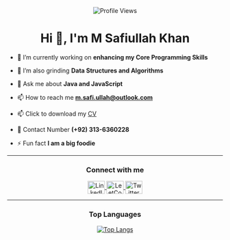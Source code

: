 <div align="center">
  <img src="https://komarev.com/ghpvc/?username=safi-io" alt="Profile Views" />
</div>

<h1 align="center">Hi 👋, I'm M Safiullah Khan</h1>

- 🔭 I’m currently working on **enhancing my Core Programming Skills**

- 🌱 I’m also grinding **Data Structures and Algorithms**

- 💬 Ask me about **Java and JavaScript**

- 📫 How to reach me **m.safi.ullah@outlook.com**

- 📫 Click to download my <a href="https://drive.google.com/file/d/17dUl4ss582BO-6Q981iAurmMzg-USodc/view?usp=sharing" target="_blank">CV</a>

- 👋 Contact Number **(+92) 313-6360228**

- ⚡ Fun fact **I am a big foodie**

---
<h3 align="center">Connect with me</h3>
<p align="center">
  <a href="https://linkedin.com/in/safi-io" target="_blank">
    <img align="center" src="https://raw.githubusercontent.com/rahuldkjain/github-profile-readme-generator/master/src/images/icons/Social/linked-in-alt.svg" alt="LinkedIn" height="30" width="40" />
  </a>
  <a href="https://leetcode.com/u/safi-io" target="_blank">
    <img align="center" src="https://raw.githubusercontent.com/rahuldkjain/github-profile-readme-generator/master/src/images/icons/Social/leet-code.svg" alt="LeetCode" height="30" width="40" />
  </a>
  <a href="https://twitter.com/ranasafikhan" target="_blank">
    <img align="center" src="https://raw.githubusercontent.com/rahuldkjain/github-profile-readme-generator/master/src/images/icons/Social/twitter.svg" alt="Twitter" height="30" width="40" />
  </a>
</p>

---

<div align="center">
  <h3>Top Languages</h3>
  <a href="https://github.com/EthanJamesLew/github-readme-stats-academic">
    <img src="https://github-readme-stats.vercel.app/api/top-langs/?username=safi-io&layout=donut" alt="Top Langs" />
  </a>
</div>
